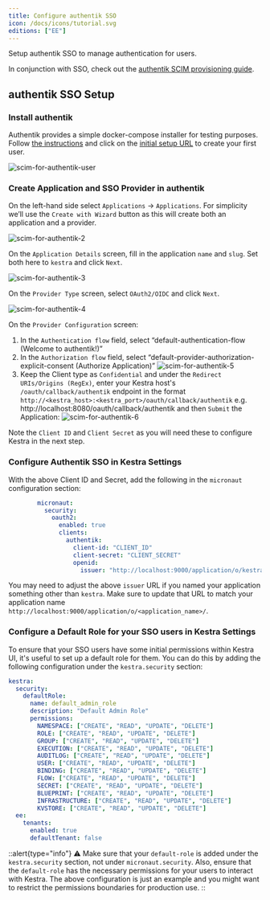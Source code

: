 ```yaml
---
title: Configure authentik SSO
icon: /docs/icons/tutorial.svg
editions: ["EE"]
---
```


Setup authentik SSO to manage authentication for users.

In conjunction with SSO, check out the [authentik SCIM provisioning guide](../scim/authentik.md).

## authentik SSO Setup

### Install authentik

Authentik provides a simple docker-compose installer for testing purposes. Follow [the instructions](https://docs.goauthentik.io/docs/installation/docker-compose) and click on the [initial setup URL](http://docker.for.mac.localhost:9000/if/flow/initial-setup/) to create your first user.

![scim-for-authentik-user](/docs/enterprise/scim/authentik/authentik1.png)

### Create Application and SSO Provider in authentik

On the left-hand side select `Applications` → `Applications`. For simplicity we’ll use the `Create with Wizard` button as this will create both an application and a provider.

![scim-for-authentik-2](/docs/enterprise/scim/authentik/authentik2.png)

On the `Application Details` screen, fill in the application `name` and `slug`. Set both here to `kestra` and click `Next`.

![scim-for-authentik-3](/docs/enterprise/scim/authentik/authentik3.png)

On the `Provider Type` screen, select `OAuth2/OIDC` and click `Next`.

![scim-for-authentik-4](/docs/enterprise/scim/authentik/authentik4.png)

On the `Provider Configuration` screen:
1. In the `Authentication flow` field, select “default-authentication-flow (Welcome to authentik!)”
2. In the `Authorization flow` field, select “default-provider-authorization-explicit-consent (Authorize Application)”
![scim-for-authentik-5](/docs/enterprise/scim/authentik/authentik5.png)
3. Keep the Client type as `Confidential` and under the `Redirect URIs/Origins (RegEx)`, enter your Kestra host's `/oauth/callback/authentik` endpoint in the format `http://<kestra_host>:<kestra_port>/oauth/callback/authentik` e.g. http://localhost:8080/oauth/callback/authentik and then `Submit` the Application:
![scim-for-authentik-6](/docs/enterprise/scim/authentik/authentik6.png)

Note the `Client ID` and `Client Secret` as you will need these to configure Kestra in the next step.

### Configure Authentik SSO in Kestra Settings

With the above Client ID and Secret, add the following in the `micronaut` configuration section:

```yaml
        micronaut:
          security:
            oauth2:
              enabled: true
              clients:
                authentik:
                  client-id: "CLIENT_ID"
                  client-secret: "CLIENT_SECRET"
                  openid:
                    issuer: "http://localhost:9000/application/o/kestra/"
```

You may need to adjust the above `issuer` URL if you named your application something other than `kestra`. Make sure to update that URL to match your application name `http://localhost:9000/application/o/<application_name>/`.

### Configure a Default Role for your SSO users in Kestra Settings

To ensure that your SSO users have some initial permissions within Kestra UI, it's useful to set up a default role for them. You can do this by adding the following configuration under the `kestra.security` section:

```yaml
kestra:
  security:
    defaultRole:
      name: default_admin_role
      description: "Default Admin Role"
      permissions:
        NAMESPACE: ["CREATE", "READ", "UPDATE", "DELETE"]
        ROLE: ["CREATE", "READ", "UPDATE", "DELETE"]
        GROUP: ["CREATE", "READ", "UPDATE", "DELETE"]
        EXECUTION: ["CREATE", "READ", "UPDATE", "DELETE"]
        AUDITLOG: ["CREATE", "READ", "UPDATE", "DELETE"]
        USER: ["CREATE", "READ", "UPDATE", "DELETE"]
        BINDING: ["CREATE", "READ", "UPDATE", "DELETE"]
        FLOW: ["CREATE", "READ", "UPDATE", "DELETE"]
        SECRET: ["CREATE", "READ", "UPDATE", "DELETE"]
        BLUEPRINT: ["CREATE", "READ", "UPDATE", "DELETE"]
        INFRASTRUCTURE: ["CREATE", "READ", "UPDATE", "DELETE"]
        KVSTORE: ["CREATE", "READ", "UPDATE", "DELETE"]
  ee:
    tenants:
      enabled: true
      defaultTenant: false
```

::alert{type="info"}
⚠️ Make sure that your `default-role` is added under the `kestra.security` section, not under `micronaut.security`. Also, ensure that the `default-role` has the necessary permissions for your users to interact with Kestra. The above configuration is just an example and you might want to restrict the permissions boundaries for production use.
::